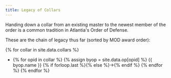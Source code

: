 ```yaml
---
title: Legacy of Collars
---
```


Handing down a collar from an existing master to the newest member of the order is a common tradition in Atlantia's Order of Defense.

These are the chain of legacy thus far (sorted by MOD award order):

{% for collar in site.data.collars %}
* {% for opid in collar %} {% assign byop = site.data.op[opid] %} {{ byop.name }} {% if forloop.last %}{% else %}&rarr;{% endif %} {% endfor %}
{% endfor  %}

